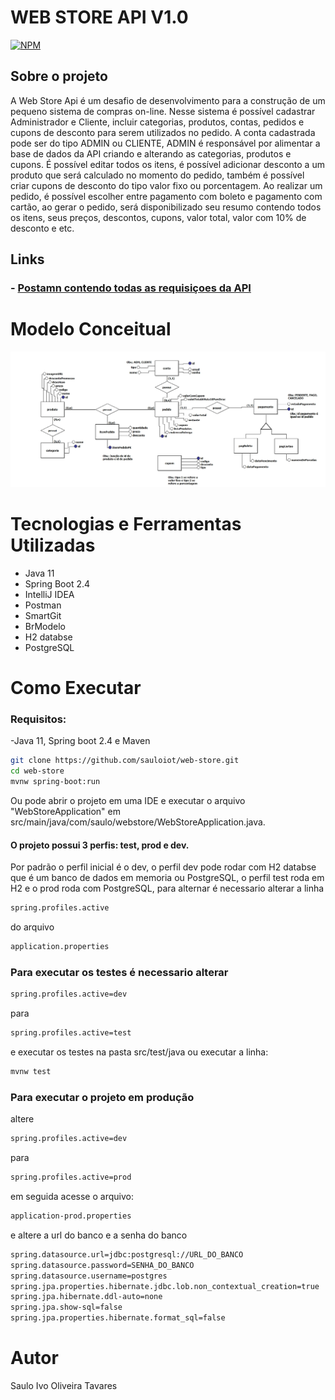 # WEB STORE API V1.0
[![NPM](https://img.shields.io/npm/l/react)](https://github.com/sauloiot/web-store/blob/main/LICENSE)

## Sobre o projeto
  A Web Store Api é um desafio de desenvolvimento para a construção de um pequeno sistema de compras on-line. Nesse sistema é possível cadastrar Administrador e Cliente, incluir categorias, produtos, contas, pedidos e cupons de desconto para serem utilizados no pedido.
  A conta cadastrada pode ser do tipo ADMIN ou CLIENTE, ADMIN é responsável por alimentar a base de dados da API criando e alterando as categorias, produtos e cupons. É possível editar todos os itens, é possível adicionar desconto a um produto que será calculado no momento do pedido, também é possível criar cupons de desconto do tipo valor fixo ou porcentagem. Ao realizar um pedido, é possível escolher entre pagamento com boleto e pagamento com cartão, ao gerar o pedido, será disponibilizado seu resumo contendo todos os itens, seus preços, descontos, cupons, valor total, valor com 10% de desconto e etc.
 
 ## Links
 ### - [Postamn contendo todas as requisiçoes da API](https://documenter.getpostman.com/view/5414747/TzK2aDyU)
 
 # Modelo Conceitual 
 ![Modelo Conceitual](https://github.com/sauloiot/assets/blob/main/web-store-api-v1/modelo%20banco%20conceitual.png)
 
 # Tecnologias e Ferramentas Utilizadas
 - Java 11  
 - Spring Boot 2.4
 - IntelliJ IDEA
 - Postman
 - SmartGit
 - BrModelo
 - H2 databse
 - PostgreSQL
 
 # Como Executar 
 ### Requisitos:
 -Java 11, Spring boot 2.4 e Maven
 
 ```sh
git clone https://github.com/sauloiot/web-store.git 
cd web-store
mvnw spring-boot:run
```
 Ou pode abrir o projeto em uma IDE e executar o arquivo "WebStoreApplication" em src/main/java/com/saulo/webstore/WebStoreApplication.java.
 
#### O projeto possui 3 perfis: test, prod e dev. 
Por padrão o perfil inicial é o dev, o perfil dev pode rodar com H2 databse que é um banco de dados em memoria ou PostgreSQL, o perfil test roda em H2 e o prod roda com PostgreSQL, para alternar é necessario alterar a linha
 ```sh
spring.profiles.active

```
do arquivo 
 ```sh
application.properties
```
### Para executar os testes é necessario alterar 
 ```sh
spring.profiles.active=dev
```
para
 ```sh
spring.profiles.active=test
```
e executar os testes na pasta src/test/java ou executar a linha: 
 ```sh
mvnw test
```

### Para executar o projeto em produção
altere
 ```sh
spring.profiles.active=dev
```
para
 ```sh
spring.profiles.active=prod
```
em seguida acesse o arquivo:
 ```sh
application-prod.properties
```
e altere a url do banco e a senha do banco
 ```sh
spring.datasource.url=jdbc:postgresql://URL_DO_BANCO
spring.datasource.password=SENHA_DO_BANCO
spring.datasource.username=postgres
spring.jpa.properties.hibernate.jdbc.lob.non_contextual_creation=true
spring.jpa.hibernate.ddl-auto=none
spring.jpa.show-sql=false
spring.jpa.properties.hibernate.format_sql=false
```
 
 
 # Autor
 Saulo Ivo Oliveira Tavares
 
